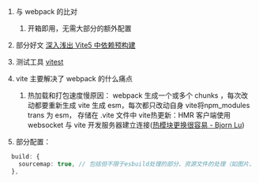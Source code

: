 1. 与 webpack 的比对
   1. 开箱即用，无需大部分的额外配置
   
2. 部分好文
   [深入浅出 Vite5 中依赖预构建](https://juejin.cn/post/7310439736828117046?searchId=20241014103405ABA79239F193808D7D5E)
3. 测试工具 [vitest](https://cn.vitest.dev/guide/)
4. vite 主要解决了 webpack 的什么痛点
   1. 热加载和打包速度慢原因：
         webpack 生成一个或多个 chunks ，每次改动都要重新生成
         vite 生成 esm，每次都只改动自身
         vite将npm_modules trans 为 esm， 存储在 .vite 文件中
         vite热更新：HMR 客户端使用 websocket 与 vite 开发服务器建立连接([热模块更换很容易 - Bjorn Lu](https://bjornlu.com/blog/hot-module-replacement-is-easy))
5. 部分配置：
```ts
  build: {
    sourcemap: true, // 包括但不限于esbuild处理的部分、资源文件的处理（如图片、字体等）以及模块的合并和优化。
  },
```